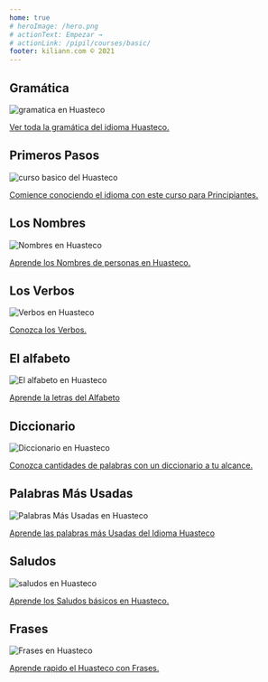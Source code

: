 ```yaml
---
home: true
# heroImage: /hero.png
# actionText: Empezar →
# actionLink: /pipil/courses/basic/
footer: kiliann.com © 2021 
---
```


<div class="features">
  <div class="feature">
    <h2>Gramática </h2>
    <img src="/home/grammar.jpg" alt="gramatica en Huasteco">
    <p><a href="/mx/huasteco/grammar/guide/">Ver toda la gramática del idioma Huasteco.</a></p>
  </div>
  <div class="feature">
    <h2>Primeros Pasos</h2>
    <img src="/home/courses.jpg" alt="curso basico del Huasteco">
    <p><a href="/mx/huasteco/courses/basic/">Comience conociendo el idioma con este curso para Principiantes.</a></p>
  </div>
  <div class="feature">
    <h2>Los Nombres</h2>
    <img src="/home/people.jpg" alt="Nombres en Huasteco">
    <p><a href="/mx/huasteco/vocabulary/people/">Aprende los Nombres de personas en Huasteco.</a></p>
  </div>
   <div class="feature">
    <h2>Los Verbos </h2>
    <img src="/home/verbs.png" alt="Verbos en Huasteco">
    <p><a href="/mx/huasteco/grammar/verbs/">Conozca los Verbos.</a></p>
  </div>
  <div class="feature">
    <h2>El alfabeto</h2>
    <img src="/home/alphabet.jpg" alt="El alfabeto en Huasteco">
    <p><a href="/mx/huasteco/grammar/alphabet/">Aprende la letras del Alfabeto</a></p>
  </div>
     <div class="feature">
    <h2>Diccionario</h2>
    <img src="/home/dictionary.jpg" alt="Diccionario en Huasteco">
    <p><a href="/mx/huasteco/dictionary/">Conozca cantidades de palabras con un diccionario a tu alcance.</a></p>
  </div>
  <div class="feature">
    <h2>Palabras Más Usadas</h2>
    <img src="/home/more_used.jpg" alt="Palabras Más Usadas en Huasteco">
    <p><a href="/mx/huasteco/vocabulary/more_used/">Aprende las palabras más Usadas del Idioma Huasteco</a></p>
  </div>
    <div class="feature">
    <h2>Saludos</h2>
    <img src="/home/greetings.jpg" alt="saludos en Huasteco">
    <p><a href="/mx/huasteco/vocabulary/greetings/">Aprende los Saludos básicos en Huasteco.</a></p>
  </div>
   <div class="feature">
    <h2>Frases</h2>
    <img src="/home/phrases.jpg" alt="Frases en Huasteco">
    <p><a href="/mx/huasteco/vocabulary/phrases/">Aprende rapido el Huasteco con Frases.</a></p>
  </div>
</div>

<!-- <counter/> -->